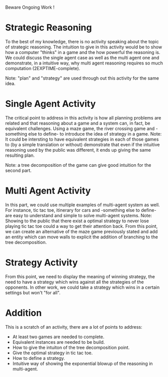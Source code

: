 Beware Ongoing Work !

# Strategic Reasoning

To the best of my knowledge, there is no activity speaking about the
topic of strategic reasoning. The intuition to give in this activity
would be to show how a computer "thinks" in a game and the how
powerful the reasoning is. We could discuss the single agent case as
well as the multi agent one and demonstrate, in a intuitive way, why
multi agent reasoning requires so much computation
(2EXPTIME-complete).

Note: "plan" and "strategy" are used through out this activity for the
same idea.

# Single Agent Activity

The critical point to address in this activity is how all planning
problems are related and that reasoning about a game and a system can,
in fact, be equivalent challenges. Using a maze game, the river
crossing game and -something else to define- to introduce the idea of
strategy in a game. Note: It could be intersting to have equivalent
strategies in each of those games to (by a simple translation or
without) demonstrate that even if the intuitive reasoning used by the
public was different, it ends up giving the same resulting plan.

Note: a tree decomposition of the game can give good intuition for the
second part.

# Multi Agent Activity

In this part, we could use multiple examples of multi-agent system as
well. For instance, tic tac toe, itinerary for cars and -something
else to define- are easy to understand and simple to solve multi-agent
systems. Note: Showing to the public that there exist a optimal
strategy to never lose playing tic tac toe could a way to get their
attention back. From this point, we can create an alternative of the
maze game previously stated and add an entity which can move walls to
explicit the addition of branching to the tree decomposition.

# Strategy Activity

From this point, we need to display the meaning of winning strategy,
the need to have a strategy which wins against all the strategies of
the opponents. In other work, we could take a strategy which wins in a
certain settings but won't "for all".

# Addition

This is a scratch of an activity, there are a lot of points to
address:
- At least two games are needed to complete.
- Equivalent instances are needed to be build.
- How to give the intuiton of the tree decomposition point.
- Give the optimal strategy in tic tac toe.
- How to define a strategy.
- Intuitive way of showing the exponential blowup of the reasoning in
  multi-agent.
